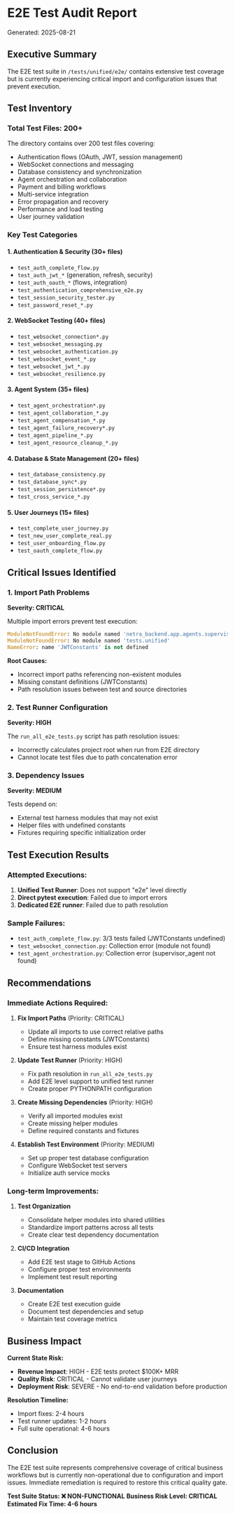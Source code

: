 # E2E Test Audit Report
Generated: 2025-08-21

## Executive Summary

The E2E test suite in `/tests/unified/e2e/` contains extensive test coverage but is currently experiencing critical import and configuration issues that prevent execution.

## Test Inventory

### Total Test Files: 200+
The directory contains over 200 test files covering:
- Authentication flows (OAuth, JWT, session management)
- WebSocket connections and messaging
- Database consistency and synchronization
- Agent orchestration and collaboration
- Payment and billing workflows
- Multi-service integration
- Error propagation and recovery
- Performance and load testing
- User journey validation

### Key Test Categories

#### 1. Authentication & Security (30+ files)
- `test_auth_complete_flow.py`
- `test_auth_jwt_*` (generation, refresh, security)
- `test_auth_oauth_*` (flows, integration)
- `test_authentication_comprehensive_e2e.py`
- `test_session_security_tester.py`
- `test_password_reset_*.py`

#### 2. WebSocket Testing (40+ files)
- `test_websocket_connection*.py`
- `test_websocket_messaging.py`
- `test_websocket_authentication.py`
- `test_websocket_event_*.py`
- `test_websocket_jwt_*.py`
- `test_websocket_resilience.py`

#### 3. Agent System (35+ files)
- `test_agent_orchestration*.py`
- `test_agent_collaboration_*.py`
- `test_agent_compensation_*.py`
- `test_agent_failure_recovery*.py`
- `test_agent_pipeline_*.py`
- `test_agent_resource_cleanup_*.py`

#### 4. Database & State Management (20+ files)
- `test_database_consistency.py`
- `test_database_sync*.py`
- `test_session_persistence*.py`
- `test_cross_service_*.py`

#### 5. User Journeys (15+ files)
- `test_complete_user_journey.py`
- `test_new_user_complete_real.py`
- `test_user_onboarding_flow.py`
- `test_oauth_complete_flow.py`

## Critical Issues Identified

### 1. Import Path Problems
**Severity: CRITICAL**

Multiple import errors prevent test execution:
```python
ModuleNotFoundError: No module named 'netra_backend.app.agents.supervisor.supervisor_agent'
ModuleNotFoundError: No module named 'tests.unified'
NameError: name 'JWTConstants' is not defined
```

**Root Causes:**
- Incorrect import paths referencing non-existent modules
- Missing constant definitions (JWTConstants)
- Path resolution issues between test and source directories

### 2. Test Runner Configuration
**Severity: HIGH**

The `run_all_e2e_tests.py` script has path resolution issues:
- Incorrectly calculates project root when run from E2E directory
- Cannot locate test files due to path concatenation error

### 3. Dependency Issues
**Severity: MEDIUM**

Tests depend on:
- External test harness modules that may not exist
- Helper files with undefined constants
- Fixtures requiring specific initialization order

## Test Execution Results

### Attempted Executions:
1. **Unified Test Runner**: Does not support "e2e" level directly
2. **Direct pytest execution**: Failed due to import errors
3. **Dedicated E2E runner**: Failed due to path resolution

### Sample Failures:
- `test_auth_complete_flow.py`: 3/3 tests failed (JWTConstants undefined)
- `test_websocket_connection.py`: Collection error (module not found)
- `test_agent_orchestration.py`: Collection error (supervisor_agent not found)

## Recommendations

### Immediate Actions Required:

1. **Fix Import Paths** (Priority: CRITICAL)
   - Update all imports to use correct relative paths
   - Define missing constants (JWTConstants)
   - Ensure test harness modules exist

2. **Update Test Runner** (Priority: HIGH)
   - Fix path resolution in `run_all_e2e_tests.py`
   - Add E2E level support to unified test runner
   - Create proper PYTHONPATH configuration

3. **Create Missing Dependencies** (Priority: HIGH)
   - Verify all imported modules exist
   - Create missing helper modules
   - Define required constants and fixtures

4. **Establish Test Environment** (Priority: MEDIUM)
   - Set up proper test database configuration
   - Configure WebSocket test servers
   - Initialize auth service mocks

### Long-term Improvements:

1. **Test Organization**
   - Consolidate helper modules into shared utilities
   - Standardize import patterns across all tests
   - Create clear test dependency documentation

2. **CI/CD Integration**
   - Add E2E test stage to GitHub Actions
   - Configure proper test environments
   - Implement test result reporting

3. **Documentation**
   - Create E2E test execution guide
   - Document test dependencies and setup
   - Maintain test coverage metrics

## Business Impact

**Current State Risk:**
- **Revenue Impact**: HIGH - E2E tests protect $100K+ MRR
- **Quality Risk**: CRITICAL - Cannot validate user journeys
- **Deployment Risk**: SEVERE - No end-to-end validation before production

**Resolution Timeline:**
- Import fixes: 2-4 hours
- Test runner updates: 1-2 hours
- Full suite operational: 4-6 hours

## Conclusion

The E2E test suite represents comprehensive coverage of critical business workflows but is currently non-operational due to configuration and import issues. Immediate remediation is required to restore this critical quality gate.

**Test Suite Status: ❌ NON-FUNCTIONAL**
**Business Risk Level: CRITICAL**
**Estimated Fix Time: 4-6 hours**